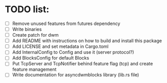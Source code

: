 # TODO list:

 - [ ] Remove unused features from futures dependency
 - [ ] Write binaries
 - [ ] Create patch for dwm
 - [ ] Add README with instructions on how to build and install this package
 - [ ] Add LICENSE and set metadata in Cargo.toml
 - [ ] Add InternalConfig to Config and use it (server protocol?)
 - [ ] Add BlocksConfig for default Blocks
 - [ ] Put TcpServer and TcpNotifier behind feature flag (tcp) and create feature management
 - [ ] Write documentation for asyncdwmblocks library (lib.rs file)
